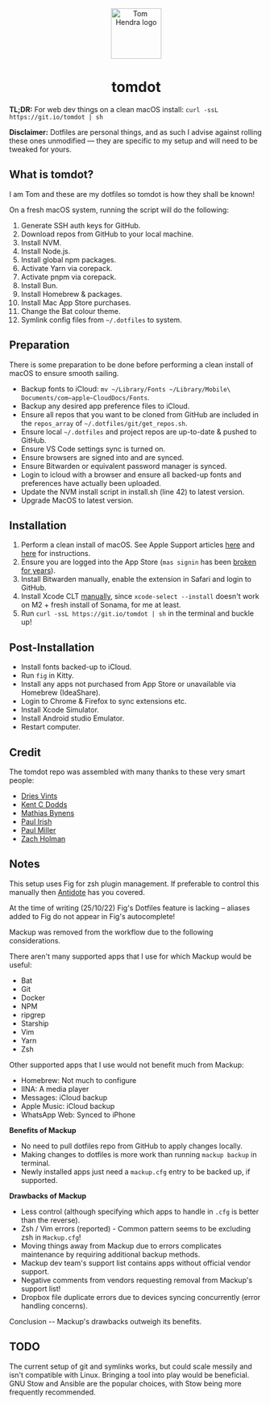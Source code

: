 <div align=center>
<img alt="Tom Hendra logo" src="https://res.cloudinary.com/tomhendra/image/upload/v1567091669/tomhendra-logo/tomhendra-logo-round-1024.png" width="100" />
<h1>tomdot</h1>
</div>

**TL;DR:** For web dev things on a clean macOS install: `curl -ssL https://git.io/tomdot | sh`

**Disclaimer:** Dotfiles are personal things, and as such I advise against rolling these ones unmodified — they are specific to my setup and will need to be tweaked for yours. 

## What is tomdot?

I am Tom and these are my dotfiles so tomdot is how they shall be known!

On a fresh macOS system, running the script will do the following:

1. Generate SSH auth keys for GitHub.
2. Download repos from GitHub to your local machine.
3. Install NVM.
4. Install Node.js.
5. Install global npm packages.
6. Activate Yarn via corepack.
7. Activate pnpm via corepack.
8. Install Bun.
9. Install Homebrew & packages.
10. Install Mac App Store purchases.
11. Change the Bat colour theme.
12. Symlink config files from `~/.dotfiles` to system.

## Preparation

There is some preparation to be done before performing a clean install of macOS to ensure smooth sailing.

- Backup fonts to iCloud: `mv ~/Library/Fonts ~/Library/Mobile\ Documents/com~apple~CloudDocs/Fonts`.
- Backup any desired app preference files to iCloud.
- Ensure all repos that you want to be cloned from GitHub are included in the `repos_array` of `~/.dotfiles/git/get_repos.sh`.
- Ensure local `~/.dotfiles` and project repos are up-to-date & pushed to GitHub.
- Ensure VS Code settings sync is turned on.
- Ensure browsers are signed into and are synced.
- Ensure Bitwarden or equivalent password manager is synced.
- Login to icloud with a browser and ensure all backed-up fonts and preferences have actually been uploaded.
- Update the NVM install script in install.sh (line 42) to latest version. 
- Upgrade MacOS to latest version. 

## Installation

1. Perform a clean install of macOS. See Apple Support articles [here](https://support.apple.com/en-gb/guide/mac-help/mh27903/mac) and [here](https://support.apple.com/en-us/HT204904) for instructions.
2. Ensure you are logged into the App Store (`mas signin` has been [broken for years](https://github.com/mas-cli/mas/issues/164)).
3. Install Bitwarden manually, enable the extension in Safari and login to GitHub.
4. Install Xcode CLT [manually](https://developer.apple.com/download/all/), since `xcode-select --install` doesn't work on M2 + fresh install of Sonama, for me at least.
5. Run `curl -ssL https://git.io/tomdot | sh` in the terminal and buckle up!

## Post-Installation

- Install fonts backed-up to iCloud.
- Run `fig` in Kitty.
- Install any apps not purchased from App Store or unavailable via Homebrew (IdeaShare).
- Login to Chrome & Firefox to sync extensions etc.
- Install Xcode Simulator.
- Install Android studio Emulator.
- Restart computer.

## Credit

The tomdot repo was assembled with many thanks to these very smart people:

- [Dries Vints](https://github.com/driesvints/dotfiles)
- [Kent C Dodds](https://github.com/kentcdodds/dotfiles)
- [Mathias Bynens](https://github.com/mathiasbynens/dotfiles)
- [Paul Irish](https://github.com/paulirish/dotfiles)
- [Paul Miller](https://github.com/paulmillr/dotfiles)
- [Zach Holman](https://github.com/holman/dotfiles)

## Notes
This setup uses Fig for zsh plugin management. If preferable to control this manually then [Antidote](https://getantidote.github.io) has you covered. 

At the time of writing (25/10/22) Fig's Dotfiles feature is lacking – aliases added to Fig do not appear in Fig's autocomplete!

Mackup was removed from the workflow due to the following considerations. 

There aren't many supported apps that I use for which Mackup would be useful:

- Bat
- Git
- Docker
- NPM
- ripgrep
- Starship
- Vim
- Yarn
- Zsh

Other supported apps that I use would not benefit much from Mackup:

- Homebrew: Not much to configure
- IINA: A media player
- Messages: iCloud backup
- Apple Music: iCloud backup
- WhatsApp Web: Synced to iPhone

**Benefits of Mackup**

- No need to pull dotfiles repo from GitHub to apply changes locally.
- Making changes to dotfiles is more work than running `mackup backup` in terminal. 
- Newly installed apps just need a `mackup.cfg` entry to be backed up, if supported. 

**Drawbacks of Mackup**

- Less control (although specifying which apps to handle in `.cfg` is better than the reverse).
- Zsh / Vim errors (reported) - Common pattern seems to be excluding zsh in `Mackup.cfg`! 
- Moving things away from Mackup due to errors complicates maintenance by requiring additional backup methods.
- Mackup dev team's support list contains apps without official vendor support. 
- Negative comments from vendors requesting removal from Mackup's support list!
- Dropbox file duplicate errors due to devices syncing concurrently (error handling concerns).

Conclusion -- Mackup's drawbacks outweigh its benefits. 

## TODO

The current setup of git and symlinks works, but could scale messily and isn't compatible with Linux. 
Bringing a tool into play would be beneficial. 
GNU Stow and Ansible are the popular choices, with Stow being more frequently recommended. 
